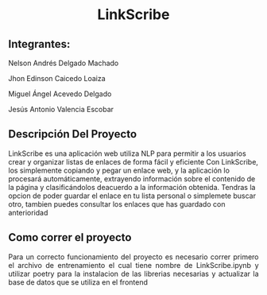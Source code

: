 <h1><center> LinkScribe </center></h1>

<h2>Integrantes:</h2>

Nelson Andrés Delgado Machado <br>

Jhon Edinson Caicedo Loaiza <br>

Miguel Ángel Acevedo Delgado <br>

Jesús Antonio Valencia Escobar <br>

<h2>Descripción Del Proyecto </h2>

<p>LinkScribe es una aplicación web utiliza NLP para permitir a los usuarios crear y organizar listas de enlaces de forma fácil y eficiente Con LinkScribe, los simplemente copiando y pegar un enlace web, y la aplicación lo procesará automáticamente, extrayendo información sobre el contenido de la página y clasificándolos deacuerdo a la información obtenida. 
Tendras la opcion de poder guardar el enlace en tu lista personal o simplemete buscar otro, tambien puedes consultar los enlaces que has guardado con anterioridad
</p>

<h2>Como correr el proyecto</h2>
<p style="text-align: justify;"> Para un correcto funcionamiento del proyecto es necesario correr primero el archivo de entrenamiento el cual tiene nombre de LinkScribe.ipynb y utilizar poetry para la instalacion de las librerias necesarias y actualizar la base de datos que se utiliza en el frontend</p>
